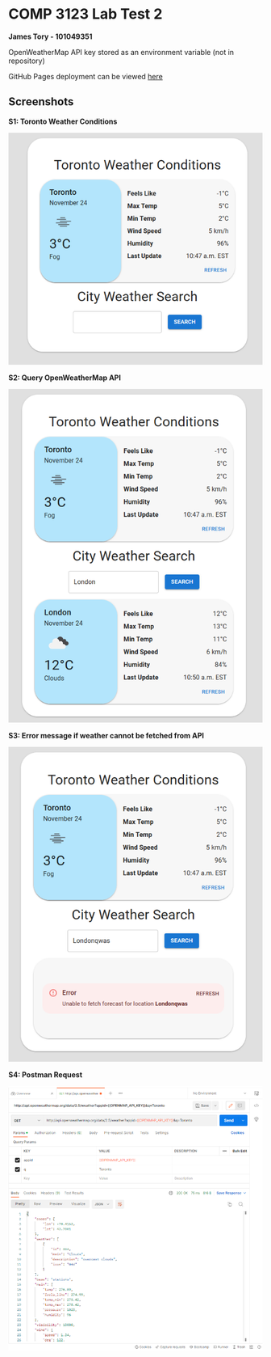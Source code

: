 # COMP 3123 Lab Test 2

**James Tory - 101049351**

OpenWeatherMap API key stored as an environment variable (not in repository)

GitHub Pages deployment can be viewed [here](https://jamest11.github.io/101049351_comp3123_labtest2/)

## Screenshots

**S1: Toronto Weather Conditions**

![Screenshot 1](screenshots/s1.png?raw=true)

**S2: Query OpenWeatherMap API**

![Screenshot 2](screenshots/s2.png?raw=true)

**S3: Error message if weather cannot be fetched from API**

![Screenshot 3](screenshots/s3.png?raw=true)

**S4: Postman Request**

![Screenshot 4](screenshots/s4.png?raw=true)

